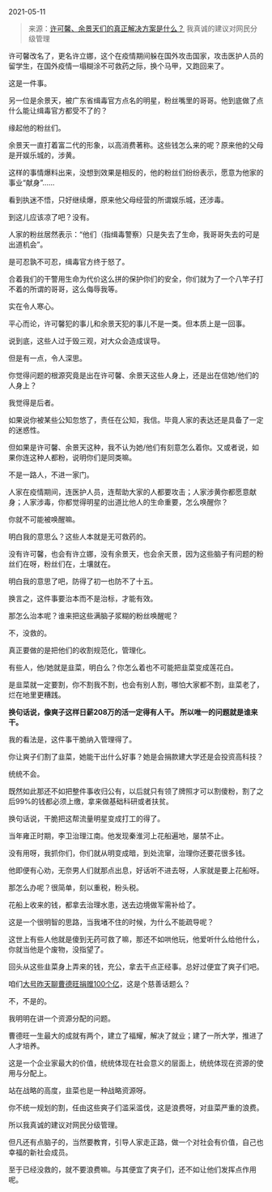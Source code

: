 2021-05-11

> 来源：[许可馨、余景天们的真正解决方案是什么？](http://mp.weixin.qq.com/s?__biz=MzU3NDc5Nzc0NQ==&mid=2247502889&idx=1&sn=bd2f3d220ed1dc05e789f1bd37883eeb&chksm=fd2e6ef7ca59e7e15fbbcaaaacf84b9e3d646e8780785f031e4e6983e9bbeb9bf9e0635ac3bd&scene=27#wechat_redirect)
> 我真诚的建议对网民分级管理

许可馨改名了，更名许立娜，这个在疫情期间躲在国外攻击国家，攻击医护人员的留学生，在国外疫情一塌糊涂不可救药之际，换个马甲，又跑回来了。

  

这是一件事。  

  

另一位是余景天，被广东省缉毒官方点名的明星，粉丝嘴里的哥哥。他到底做了点什么能让缉毒官方都受不了的？

  

缘起他的粉丝们。

  

余景天一直打着富二代的形象，以高消费著称。这些钱怎么来的呢？原来他的父母是开娱乐城的，涉黄。

  

这样的事情爆料出来，没想到效果是相反的，他的粉丝们纷纷表示，愿意为他家的事业“献身”......  

  

看到执迷不悟，只好继续爆，原来他父母经营的所谓娱乐城，还涉毒。  

  

到这儿应该凉了吧？没有。

  

人家的粉丝居然表示：“他们（指缉毒警察）只是失去了生命，我哥哥失去的可是出道机会”。

  

是可忍孰不可忍，缉毒官方终于怒了。  

  

合着我们的干警用生命为代价这么拼的保护你们的安全，你们就为了一个八竿子打不着的所谓的哥哥，这么侮辱我等。  

  

实在令人寒心。

  

平心而论，许可馨犯的事儿和余景天犯的事儿不是一类。但本质上是一回事。

  

说到底，这些人过于毁三观，对大众会造成误导。

  

但是有一点，令人深思。  

  

你觉得问题的根源究竟是出在许可馨、余景天这些人身上，还是出在信她/他们的人身上？

  

我觉得是后者。  

  

如果说你被某些公知忽悠了，责任在公知，我信。毕竟人家的表达还是具备了一定的迷惑性。  

  

但如果是许可馨、余景天这种，我不认为她/他们有刻意怎么着你。又或者说，如果你连这种人都粉，说明你们是同类嘛。

  

不是一路人，不进一家门。

  

人家在疫情期间，连医护人员，连帮助大家的人都要攻击；人家涉黄你都愿意献身；人家涉毒，你都觉得明星的出道比他人的生命重要，怎么唤醒你？  

  

你就不可能被唤醒嘛。

  

明白我的意思么？这些人本就是无可救药的。  

  

没有许可馨，也会有许立娜，没有余景天，也会余天景，因为这些脑子有问题的粉丝们在呀，粉丝们在，土壤就在。

  

明白我的意思了吧，防得了初一也防不了十五。  

  

换言之，这件事要治本而不是治标，才能有效。  

  

那怎么治本呢？谁来把这些满脑子浆糊的粉丝唤醒呢？

  

不，没救的。

  

真正要做的是把他们的收割规范化，管理化。  

  

有些人，他/她就是韭菜，明白么？你怎么着也不可能把韭菜变成莲花白。  

  

是韭菜就一定要割，你不割我不割，也会有别人割，哪怕大家都不割，韭菜老了，烂在地里更糟践。  

  

 **换句话说，像爽子这样日薪208万的活一定得有人干。 所以唯一的问题就是谁来干。**

  

我的看法是，这件事干脆纳入管理得了。  

  

你让爽子们割了韭菜，她能干出什么好事？她是会捐款建大学还是会投资高科技？  

  

统统不会。

  

既然如此那还不如把整件事收归公有，以后就只有领了牌照才可以割傻粉，割了之后99%的钱都必须上缴，拿来做基础科研或者扶贫。  

  

换句话说，干脆把这帮流量明星变成打工的得了。  

  

当年雍正时期，李卫治理江南。他发现秦淮河上花船遍地，屡禁不止。  

  

没有用呀，我抓你们，你们就从明变成暗，到处流窜，治理你还要花很多钱。  

  

他即便有心劝，无奈男人们就那点出息，好话听不进去呀，人家就是要上花船呀。

  

那怎么办呢？很简单，刻以重税，粉头税。

  

花船上收来的钱，都拿去治理水患，送去边境做军需补给了。  

  

这是一个很明智的思路，当我堵不住的时候，为什么不能疏导呢？  

  

这世上有些人他就是傻到无药可救了嘛，那还不如哄他玩，他爱听什么给他什么，你就当他是个废物，没指望了。  

  

回头从这些韭菜身上弄来的钱，充公，拿去干点正经事。总好过便宜了爽子们吧。  

  

咱们[大号昨天聊曹德旺捐赠100个亿](https://mp.weixin.qq.com/s?__biz=MzU0MjYwNDU2Mw==&mid=2247498606&idx=2&sn=44c9d44d7f23265dd3fec12a0b1b055e&chksm=fb1a9712cc6d1e04af908ecc8f00eb26e3d6ff73966c82e700838eeaad2e4f143f42d8adfa4b&token=712789321&lang=zh_CN&scene=21#wechat_redirect)，这是个慈善话题么？

  

不，不是的。

  

我明明在讲一个资源分配的问题。  

  

曹德旺一生最大的成就有两个，建立了福耀，解决了就业；建了一所大学，推进了人才培养。

  

这是一个企业家最大的价值，统统体现在社会意义的层面上，统统体现在资源的使用与分配上。

  

站在战略的高度，韭菜也是一种战略资源呀。  

  

你不统一规划的割，任由这些爽子们滥采滥伐，这是浪费呀，对韭菜严重的浪费。

  

所以我真诚的建议对网民分级管理。

  

但凡还有点脑子的，当然要教育，引导人家走正路，做一个对社会有价值，自己也幸福的新社会成员。

  

至于已经没救的，就不要浪费嘛。与其便宜了爽子们，还不如让他们发挥点作用呢。

